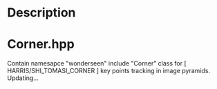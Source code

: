 
# Description

# Corner.hpp
Contain namesapce "wonderseen" include "Corner" class for [ HARRIS/SHI_TOMASI_CORNER ] key points tracking in image pyramids. Updating...
